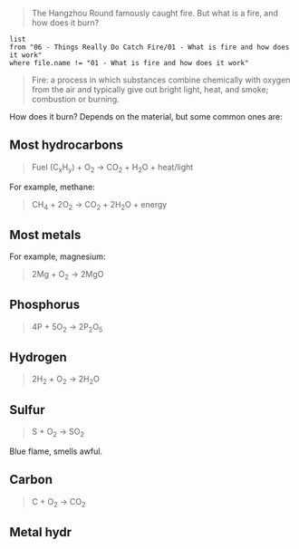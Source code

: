 > The Hangzhou Round famously caught fire. But what is a fire, and how does it burn?

```dataview
list
from "06 - Things Really Do Catch Fire/01 - What is fire and how does it work"
where file.name != "01 - What is fire and how does it work"
```

> Fire: a process in which substances combine chemically with oxygen from the air and typically give out bright light, heat, and smoke; combustion or burning.

How does it burn? Depends on the material, but some common ones are:

## Most hydrocarbons

> Fuel (C<sub>x</sub>H<sub>y</sub>) + O<sub>2</sub> → CO<sub>2</sub> + H<sub>2</sub>O + heat/light

For example, methane:

> CH<sub>4</sub>​ + 2O<sub>2</sub> ​→ CO<sub>2</sub> ​+ 2H<sub>2</sub>​O + energy

## Most metals

For example, magnesium:

> 2Mg + O<sub>2</sub> → 2MgO

## Phosphorus

> 4P + 5O<sub>2</sub>​ → 2P<sub>2</sub>​O<sub>5</sub>​

## Hydrogen

> 2H<sub>2</sub>​ + O<sub>2</sub> ​→ 2H<sub>2</sub>​O

## Sulfur

> S + O<sub>2</sub> → SO<sub>2</sub>

Blue flame, smells awful.

## Carbon

>  C + O<sub>2</sub> → CO<sub>2</sub>

## Metal hydr